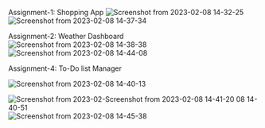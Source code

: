 Assignment-1: Shopping App
![Screenshot from 2023-02-08 14-32-25](https://user-images.githubusercontent.com/87313646/217485880-3ce16cdc-9bd2-4329-bc83-0d1f7f11e6f0.png)
![Screenshot from 2023-02-08 14-37-34](https://user-images.githubusercontent.com/87313646/217485916-e6940140-b7b4-4a0b-83ad-dcee73dfcfeb.png)


Assignment-2: Weather Dashboard
![Screenshot from 2023-02-08 14-38-38](https://user-images.githubusercontent.com/87313646/217486063-64f57e85-6182-416f-aa30-7480f90ed282.png)
![Screenshot from 2023-02-08 14-44-08](https://user-images.githubusercontent.com/87313646/217486244-a9f21bff-2c05-45b5-b20e-ef611ac84c6f.png)

Assignment-4: To-Do list Manager

![Screenshot from 2023-02-08 14-40-13](https://user-images.githubusercontent.com/87313646/217486463-866eafe7-5709-4de3-bcea-7f3027cd01ec.png)

![Screenshot from 2023-02-![Screenshot from 2023-02-08 14-41-20](https://user-images.githubusercontent.com/87313646/217486507-e344f7ea-d858-4e6b-8b43-ba375e0bfb08.png)
08 14-40-51](https://user-images.githubusercontent.com/87313646/217486476-a3da9dd3-9dc6-4795-b807-5f5777d5d0c6.png)
![Screenshot from 2023-02-08 14-45-38](https://user-images.githubusercontent.com/87313646/217486633-dc5c4682-cac3-4666-a176-e4c79b0e623f.png)
